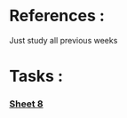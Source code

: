 &nbsp;

# References :
 
Just study all previous weeks

# Tasks :
### [Sheet 8](https://codeforces.com/group/MWSDmqGsZm/contest/223206)
